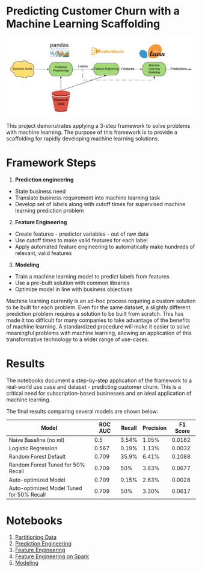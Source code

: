 # Predicting Customer Churn with a Machine Learning Scaffolding

![](images/Framework.png)

This project demonstrates applying a 3-step framework to solve problems with machine learning. The purpose of this framework
is to provide a scaffolding for rapidly developing machine learning solutions.

# Framework Steps

1. __Prediction engineering__
  * State business need
  * Translate business requirement into machine learning task
  * Develop set of labels along with cutoff times for supervised machine learning prediction problem
2. __Feature Engineering__
  * Create features - predictor variables - out of raw data 
  * Use cutoff times to make valid features for each label
  * Apply automated feature engineering to automatically make hundreds of relevant, valid features 
3. __Modeling__
  * Train a machine learning model to predict labels from features
  * Use a pre-built solution with common libraries
  * Optimize model in line with business objectives

Machine learning currently is an ad-hoc process requiring a custom solution to be built for each problem. Even for the same dataset,
a slightly different prediction problem requires a solution to be built from scratch. This has made it too difficult for many companies
to take advantage of the benefits of machine learning. A standardized procedure will make it easier to solve meaningful problems
with machine learning, allowing an application of this transformative technology to a wider range of use-cases.

# Results

The notebooks document a step-by-step application of the framework to a real-world use case and dataset - predicting customer churn.
This is a critical need for subscription-based businesses and an ideal application of machine learning. 

The final results comparing several models are shown below:

| Model                                     | ROC AUC | Recall | Precision | F1 Score |
|-------------------------------------------|---------|--------|-----------|----------|
| Naive Baseline (no ml)                    | 0.5     | 3.54%  | 1.05%     | 0.0162   |
| Logistic Regression                       | 0.567   | 0.19%  | 1.13%     | 0.0032   |
| Random Forest Default                     | 0.709   | 35.9%  | 6.41%     | 0.1088   |
| Random Forest Tuned for 50% Recall        | 0.709   | 50%    | 3.63%     | 0.0677   |
| Auto-optimized Model                      | 0.709   | 0.15%  | 2.63%     | 0.0028   |
| Auto-optimized Model Tuned for 50% Recall | 0.709   | 50%    | 3.30%     | 0.0617   |

# Notebooks

1. [Partitioning Data](https://github.com/FeatureLabs/customer-churn/blob/master/churn/1.%20Partitioning%20Data.ipynb)
2. [Prediction Engineering](https://github.com/FeatureLabs/customer-churn/blob/master/churn/2.%20Prediction%20Engineering%20-%20Labeling.ipynb)
3. [Feature Engineering](https://github.com/FeatureLabs/customer-churn/blob/master/churn/3.%20Feature%20Engineering.ipynb)
4. [Feature Engineering on Spark](https://github.com/FeatureLabs/customer-churn/blob/master/churn/4.%20Feature%20Engineering%20on%20Spark.ipynb)
5. [Modeling](https://github.com/FeatureLabs/customer-churn/blob/master/churn/5.%20Modeling.ipynb)


